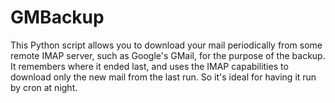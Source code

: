 GMBackup
========
This Python script allows you to download your mail periodically from some remote IMAP server, such as Google's GMail, for the purpose of the backup. It remembers where it ended last, and uses the IMAP capabilities to download only the new mail from the last run. So it's ideal for having it run by cron at night.
